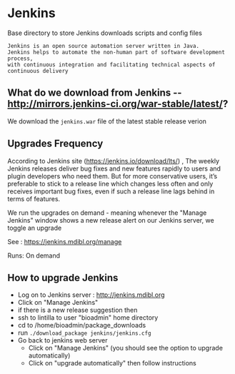 # Jenkins

Base directory to store Jenkins downloads scripts and config files

```
Jenkins is an open source automation server written in Java. 
Jenkins helps to automate the non-human part of software development process, 
with continuous integration and facilitating technical aspects of continuous delivery
```

## What do we download from Jenkins -- http://mirrors.jenkins-ci.org/war-stable/latest/?

We download the ``` jenkins.war ``` file of the latest stable release verion

## Upgrades Frequency

According to Jenkins site (https://jenkins.io/download/lts/) , 
The weekly Jenkins releases deliver bug fixes and new features rapidly to users 
and plugin developers who need them. But for more conservative users, it’s preferable to stick to a release line which 
changes less often and only receives important bug fixes, even if such a release line lags behind in terms of features.

We run the upgrades on demand - meaning whenever the "Manage Jenkins" window shows
a new release alert on our Jenkins server, we toggle an upgrade

See : https://jenkins.mdibl.org/manage

Runs: On demand

## How to upgrade Jenkins
  * Log on to Jenkins server : http://jenkins.mdibl.org
  * Click on "Manage Jenkins" 
  * if there is a new release suggestion then 
   * ssh to lintilla to user "bioadmin" home directory
   * cd to /home/bioadmin/package_downloads
   * run ``` ./download_package jenkins/jenkins.cfg ```
  * Go back to jenkins web server
    * Click on "Manage Jenkins" (you should see the option to upgrade automatically)
    * Click on "upgrade automatically" then follow instructions 
    

